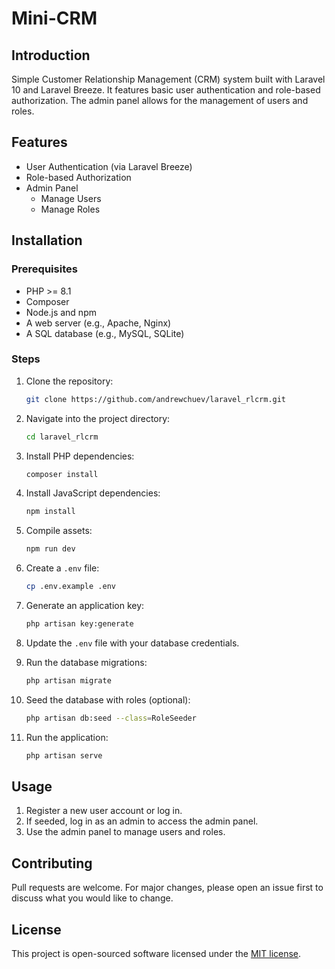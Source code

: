 # Mini-CRM

## Introduction

Simple Customer Relationship Management (CRM) system built with Laravel 10 and Laravel Breeze. It features basic user authentication and role-based authorization. The admin panel allows for the management of users and roles.

## Features

- User Authentication (via Laravel Breeze)
- Role-based Authorization
- Admin Panel
    - Manage Users
    - Manage Roles

## Installation

### Prerequisites

- PHP >= 8.1
- Composer
- Node.js and npm
- A web server (e.g., Apache, Nginx)
- A SQL database (e.g., MySQL, SQLite)

### Steps

1. Clone the repository:

    ```bash
    git clone https://github.com/andrewchuev/laravel_rlcrm.git
    ```

2. Navigate into the project directory:

    ```bash
    cd laravel_rlcrm
    ```

3. Install PHP dependencies:

    ```bash
    composer install
    ```

4. Install JavaScript dependencies:

    ```bash
    npm install
    ```

5. Compile assets:

    ```bash
    npm run dev
    ```

6. Create a `.env` file:

    ```bash
    cp .env.example .env
    ```

7. Generate an application key:

    ```bash
    php artisan key:generate
    ```

8. Update the `.env` file with your database credentials.

9. Run the database migrations:

    ```bash
    php artisan migrate
    ```

10. Seed the database with roles (optional):

    ```bash
    php artisan db:seed --class=RoleSeeder
    ```

11. Run the application:

    ```bash
    php artisan serve
    ```

## Usage

1. Register a new user account or log in.
2. If seeded, log in as an admin to access the admin panel.
3. Use the admin panel to manage users and roles.

## Contributing

Pull requests are welcome. For major changes, please open an issue first to discuss what you would like to change.

## License

This project is open-sourced software licensed under the [MIT license](LICENSE).
